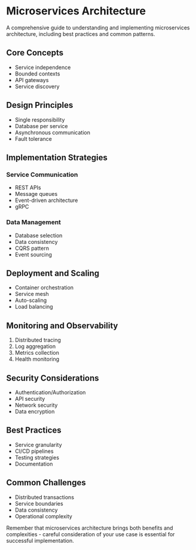 # Microservices Architecture

A comprehensive guide to understanding and implementing microservices architecture, including best practices and common patterns.

## Core Concepts

- Service independence
- Bounded contexts
- API gateways
- Service discovery

## Design Principles

- Single responsibility
- Database per service
- Asynchronous communication
- Fault tolerance

## Implementation Strategies

### Service Communication

- REST APIs
- Message queues
- Event-driven architecture
- gRPC

### Data Management

- Database selection
- Data consistency
- CQRS pattern
- Event sourcing

## Deployment and Scaling

- Container orchestration
- Service mesh
- Auto-scaling
- Load balancing

## Monitoring and Observability

1. Distributed tracing
2. Log aggregation
3. Metrics collection
4. Health monitoring

## Security Considerations

- Authentication/Authorization
- API security
- Network security
- Data encryption

## Best Practices

- Service granularity
- CI/CD pipelines
- Testing strategies
- Documentation

## Common Challenges

- Distributed transactions
- Service boundaries
- Data consistency
- Operational complexity

Remember that microservices architecture brings both benefits and complexities - careful consideration of your use case is essential for successful implementation.
